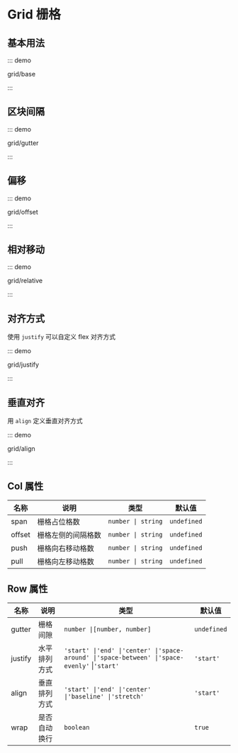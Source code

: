 # Grid 栅格

## 基本用法

::: demo

grid/base

:::

## 区块间隔

::: demo

grid/gutter

:::

## 偏移

::: demo

grid/offset

:::

## 相对移动

::: demo

grid/relative

:::

## 对齐方式

使用 `justify` 可以自定义 flex 对齐方式

::: demo

grid/justify

:::

## 垂直对齐

用 `align` 定义垂直对齐方式

::: demo

grid/align

:::

## Col 属性

| 名称   | 说明               | 类型               | 默认值      |
| ------ | ------------------ | ------------------ | ----------- |
| span   | 栅格占位格数       | `number \| string` | `undefined` |
| offset | 栅格左侧的间隔格数 | `number \| string` | `undefined` |
| push   | 栅格向右移动格数   | `number \| string` | `undefined` |
| pull   | 栅格向左移动格数   | `number \| string` | `undefined` |

## Row 属性

| 名称    | 说明         | 类型                                                         | 默认值      |
| ------- | ------------ | ------------------------------------------------------------ | ----------- |
| gutter  | 栅格间隙     | `number \|[number, number]`                                  | `undefined` |
| justify | 水平排列方式 | `'start' \|'end' \|'center' \|'space-around' \|'space-between' \|'space-evenly'` \|`'start'` | `'start'`   |
| align   | 垂直排列方式 | `'start' \|'end' \|'center' \|'baseline' \|'stretch'`        | `'start'`   |
| wrap    | 是否自动换行 | `boolean`                                                    | `true`      |


<script setup lang="ts">
import GridBase from '../examples/grid/base.vue'
import GridGutter from '../examples/grid/gutter.vue'
import GridOffset from '../examples/grid/offset.vue'
import GridRelative from '../examples/grid/relative.vue'
import GridJustify from '../examples/grid/justify.vue'
import GridAlign from '../examples/grid/align.vue'
</script>
